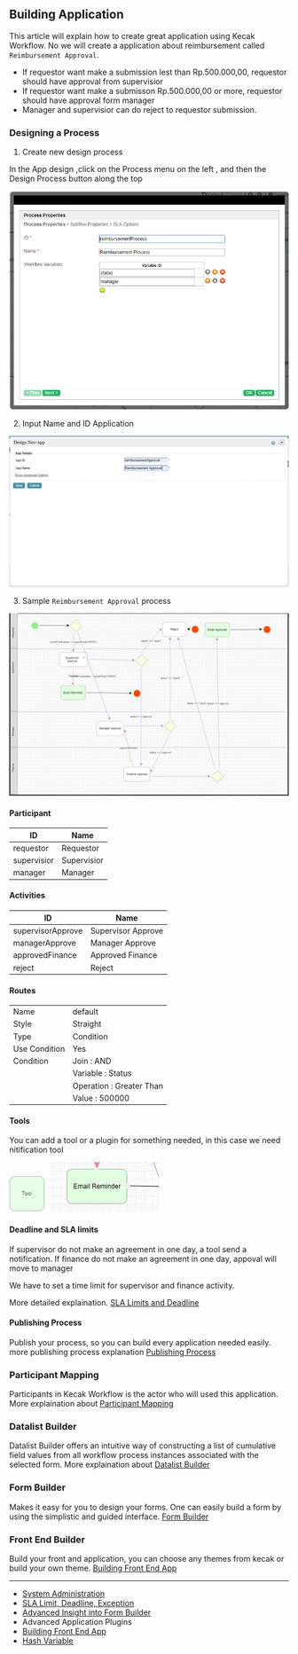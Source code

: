 
## Building Application 

This article will explain how to create great application using Kecak Workflow. No we will create a application about reimbursement called `Reimbursement Approval`.

- If requestor want make a submission lest than Rp.500.000,00, requestor should have approval from supervisior 
- If requestor want make a submisson Rp.500.000,00 or more, requestor should have approval form manager
- Manager and supervisior can do reject to requestor submission.

### Designing a Process
1. Create new design process 

In the App design ,click on the Process menu on the left , and then the Design Process button along the top 

<img src = "https://raw.githubusercontent.com/kinnara-digital-studio/kecak-workflow/master/docs/assets/buildingApplication-createNewDesign.png" alt="buildingApplication-createNewDesign" />

2. Input Name and ID Application
 
<img src = "https://raw.githubusercontent.com/kinnara-digital-studio/kecak-workflow/master/docs/assets/buildingApplication-NameId.png" alt="buildingApplication-NameId" />

3. Sample `Reimbursement Approval` process 

<img src = "https://raw.githubusercontent.com/kinnara-digital-studio/kecak-workflow/master/docs/assets/buildingApplication-designProcess.png" alt="buildingApplication-designProcess" />

#### Participant

| ID | Name |
|---|---
| requestor | Requestor |
| supervisior | Supervisior |
| manager |	Manager |

#### Activities

| ID | Name |
|---|---
| supervisorApprove | Supervisor Approve |
| managerApprove | Manager Approve |
| approvedFinance|	Approved Finance |
| reject | Reject |

#### Routes

|  |  |
|---|---|
| Name | default |
| Style | Straight |
| Type | Condition |
| Use Condition | Yes |
| Condition | Join : AND |
|  | Variable : Status |
|  | Operation : Greater Than |
|  | Value : 500000 |


#### Tools 

You can add a tool or a plugin for something needed, in this case we need nitification tool 

<img src = "https://raw.githubusercontent.com/kinnara-digital-studio/kecak-workflow/master/docs/assets/buildingApplication-deadlineTools.png" alt="buildingApplication-deadlineTools" />

<img src = "https://raw.githubusercontent.com/kinnara-digital-studio/kecak-workflow/master/docs/assets/buildingApplication-deadlineTools1.png" alt="buildingApplication-deadlineTools1" />

#### Deadline and SLA limits 
 
If supervisor do not make an agreement in one day, a tool send a notification. If finance do not  make an agreement in one day, appoval will move to manager 

We have to set a time limit for supervisor and finance activity.

More detailed explaination. [SLA Limits and Deadline](buildingApplication_deadline.md)

#### Publishing Process

Publish your process, so you can build every application needed easily. more publishing process explanation [Publishing Process](buildingPlugins_Process)

### Participant Mapping

Participants in Kecak Workflow is the actor who will used this application. More explaination about [Participant Mapping](buildingPlugins_Participant.md)

### Datalist Builder

Datalist Builder offers an intuitive way of constructing a list of cumulative field values from all workflow process instances associated with the selected form. More explaination about [Datalist Builder]() 

### Form Builder 

Makes it easy for you to design your forms. One can easily build a form by using the simplistic and guided interface. [Form Builder](buildingApplication_FormBuilder.md)

### Front End Builder

Build your front and application, you can choose any themes from kecak or build your own theme. [Building Front End App](buildingAplication_BuildingFrontEnd.md)



----

- [System Administration](buidingApplication_MonitorApps.md)
- [SLA Limit, Deadline, Exception](buildingApplication_deadline.md)
- [Advanced Insight into Form Builder](buildingApplication_FormBuilder.md) 
- Advanced Application Plugins
- [Building Front End App](buildingAplication_BuildingFrontEnd.md)
- [Hash Variable](buildingAplication_HashVariabel.md)

